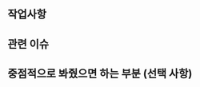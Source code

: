 <!-- 제목 : 이슈명과 동일하게 작성 -->

## 작업사항


## 관련 이슈
<!-- 아직 구현되지 않은 기능들, 기능 구현하다 실패한 점, 테스트할 때 유의할 점? -->

## 중점적으로 봐줬으면 하는 부분 (선택 사항)
<!-- 선택사항 사용하지 않을시 제거부탁드려요 -->
